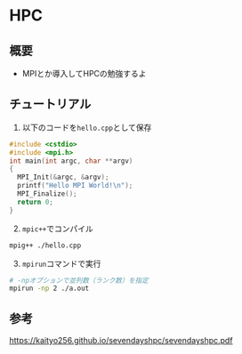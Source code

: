 # HPC
## 概要
- MPIとか導入してHPCの勉強するよ

## チュートリアル
1. 以下のコードを`hello.cpp`として保存
```c++
#include <cstdio>
#include <mpi.h>
int main(int argc, char **argv)
{
  MPI_Init(&argc, &argv);
  printf("Hello MPI World!\n");
  MPI_Finalize();
  return 0;
}
```

2. `mpic++`でコンパイル
```bash
mpig++ ./hello.cpp
```

3. `mpirun`コマンドで実行
```bash
# -npオプションで並列数（ランク数）を指定
mpirun -np 2 ./a.out
```

## 参考
https://kaityo256.github.io/sevendayshpc/sevendayshpc.pdf
